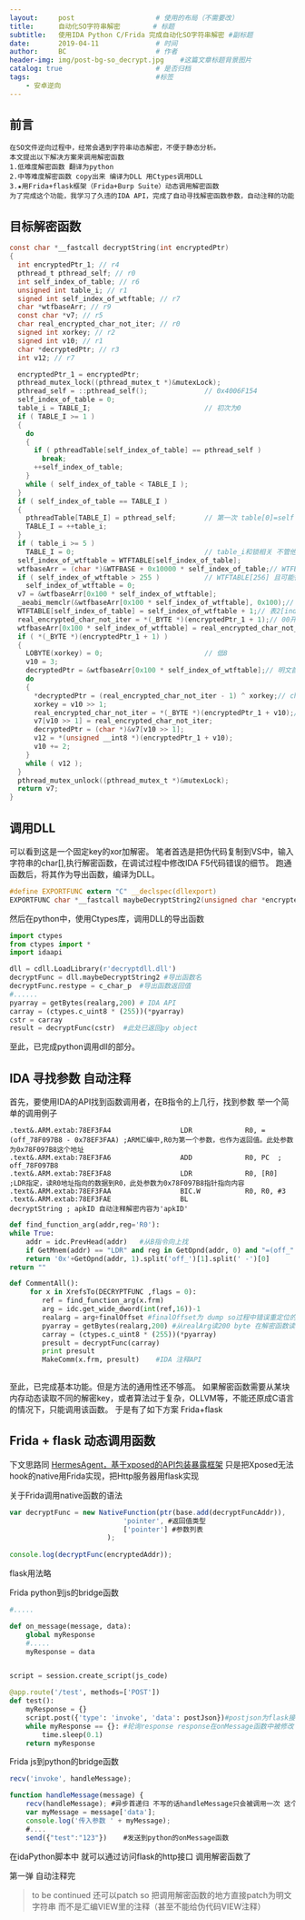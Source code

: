 ```yaml
---
layout:     post                    # 使用的布局（不需要改）
title:      自动化SO字符串解密        # 标题 
subtitle:   使用IDA Python C/Frida 完成自动化SO字符串解密 #副标题
date:       2019-04-11              # 时间
author:     BC                      # 作者
header-img: img/post-bg-so_decrypt.jpg    #这篇文章标题背景图片
catalog: true                       # 是否归档
tags:                               #标签
    - 安卓逆向
---
```


## 前言
    在SO文件逆向过程中，经常会遇到字符串动态解密，不便于静态分析。
    本文提出以下解决方案来调用解密函数
    1.低难度解密函数 翻译为python
    2.中等难度解密函数 copy出来 编译为DLL 用Ctypes调用DLL
    3.★用Frida+flask框架（Frida+Burp Suite）动态调用解密函数
    为了完成这个功能，我学习了久违的IDA API，完成了自动寻找解密函数参数，自动注释的功能
    
    
## 目标解密函数

    
```c
const char *__fastcall decryptString(int encryptedPtr)
{
  int encryptedPtr_1; // r4
  pthread_t pthread_self; // r0
  int self_index_of_table; // r6
  unsigned int table_i; // r1
  signed int self_index_of_wtftable; // r7
  char *wtfbaseArr; // r9
  const char *v7; // r5
  char real_encrypted_char_not_iter; // r0
  signed int xorkey; // r2
  signed int v10; // r1
  char *decryptedPtr; // r3
  int v12; // r7

  encryptedPtr_1 = encryptedPtr;
  pthread_mutex_lock((pthread_mutex_t *)&mutexLock);
  pthread_self = ::pthread_self();              // 0x4006F154
  self_index_of_table = 0;
  table_i = TABLE_I;                            // 初次为0
  if ( TABLE_I >= 1 )
  {
    do
    {
      if ( pthreadTable[self_index_of_table] == pthread_self )
        break;
      ++self_index_of_table;
    }
    while ( self_index_of_table < TABLE_I );
  }
  if ( self_index_of_table == TABLE_I )
  {
    pthreadTable[TABLE_I] = pthread_self;       // 第一次 table[0]=self
    TABLE_I = ++table_i;
  }
  if ( table_i >= 5 )
    TABLE_I = 0;                                // table_i和锁相关 不管他
  self_index_of_wtftable = WTFTABLE[self_index_of_table];
  wtfbaseArr = (char *)&WTFBASE + 0x10000 * self_index_of_table;// WTFBASE开始 0x10000一段
  if ( self_index_of_wtftable > 255 )           // WTFTABLE[256] 且可能循环写入
    self_index_of_wtftable = 0;
  v7 = &wtfbaseArr[0x100 * self_index_of_wtftable];
  _aeabi_memclr(&wtfbaseArr[0x100 * self_index_of_wtftable], 0x100);// wtfbaseArr[256 * self_index_of_wtftable] 申请256空间
  WTFTABLE[self_index_of_table] = self_index_of_wtftable + 1;// 表2[index1]=index2+1
  real_encrypted_char_not_iter = *(_BYTE *)(encryptedPtr_1 + 1);// 00开头 +1 取出加密bytes[]第一个字节
  wtfbaseArr[0x100 * self_index_of_wtftable] = real_encrypted_char_not_iter;// wtfbaseArr[256 * self_index_of_wtftable] 密文首地址
  if ( *(_BYTE *)(encryptedPtr_1 + 1) )
  {
    LOBYTE(xorkey) = 0;                         // 低8
    v10 = 3;
    decryptedPtr = &wtfbaseArr[0x100 * self_index_of_wtftable];// 明文首地址 在下面解密
    do
    {
      *decryptedPtr = (real_encrypted_char_not_iter - 1) ^ xorkey;// charIter = (charIter-1)^xorkey
      xorkey = v10 >> 1;
      real_encrypted_char_not_iter = *(_BYTE *)(encryptedPtr_1 + v10);// 密文字符串 +v10 取iter的后面第v10-1个密文byte
      v7[v10 >> 1] = real_encrypted_char_not_iter;
      decryptedPtr = (char *)&v7[v10 >> 1];
      v12 = *(unsigned __int8 *)(encryptedPtr_1 + v10);
      v10 += 2;
    }
    while ( v12 );
  }
  pthread_mutex_unlock((pthread_mutex_t *)&mutexLock);
  return v7;
}
```


## 调用DLL
可以看到这是一个固定key的xor加解密。
笔者首选是把伪代码复制到VS中，输入字符串的char[],执行解密函数，在调试过程中修改IDA F5代码错误的细节。
跑通函数后，将其作为导出函数，编译为DLL。

```c
#define EXPORTFUNC extern "C" __declspec(dllexport)
EXPORTFUNC char *__fastcall maybeDecryptString2(unsigned char *encryptedPtr);
```

然后在python中，使用Ctypes库，调用DLL的导出函数

```python
import ctypes
from ctypes import *
import idaapi

dll = cdll.LoadLibrary(r'decryptdll.dll')
decryptFunc = dll.maybeDecryptString2 #导出函数名
decryptFunc.restype = c_char_p  #导出函数返回值
#......
pyarray = getBytes(realarg,200) # IDA API
carray = (ctypes.c_uint8 * (255))(*pyarray)
cstr = carray
result = decryptFunc(cstr)  #此处已返回py object
```

至此，已完成python调用dll的部分。
    
## IDA 寻找参数 自动注释
首先，要使用IDA的API找到函数调用者，在B指令的上几行，找到参数
举一个简单的调用例子

```assembly
.text&.ARM.extab:78EF3FA4                 LDR             R0, =(off_78F097B8 - 0x78EF3FAA) ;ARM汇编中,R0为第一个参数，也作为返回值。此处参数为0x78F097B8这个地址
.text&.ARM.extab:78EF3FA6                 ADD             R0, PC  ; off_78F097B8
.text&.ARM.extab:78EF3FA8                 LDR             R0, [R0] ;LDR指定，读R0地址指向的数据到R0，此处参数为0x78F097B8指针指向内容
.text&.ARM.extab:78EF3FAA                 BIC.W           R0, R0, #3 
.text&.ARM.extab:78EF3FAE                 BL              decryptString ; apkID 自动注释解密内容为'apkID' 
```

```python
def find_function_arg(addr,reg='R0'):
while True:
    addr = idc.PrevHead(addr)   #从B指令向上找
    if GetMnem(addr) == "LDR" and reg in GetOpnd(addr, 0) and "=(off_" in GetOpnd(addr, 1): #指令为LDR 操作数0为R0 操作数1为off_开头的加密字符串首地址
    return '0x'+GetOpnd(addr, 1).split('off_')[1].split(' -')[0]
return ""

def CommentAll():
     for x in XrefsTo(DECRYPTFUNC ,flags = 0):
        ref = find_function_arg(x.frm)
        arg = idc.get_wide_dword(int(ref,16))-1
        realarg = arg+finalOffset #finalOffset为 dump so过程中错误重定位的修正 一般例子可以不需要
        pyarray = getBytes(realarg,200) #从realArg读200 byte 在解密函数读到00 00时会自动截断字符串  这里偷懒直接设为200
        carray = (ctypes.c_uint8 * (255))(*pyarray)
        presult = decryptFunc(carray)
        print presult
        MakeComm(x.frm, presult)    #IDA 注释API
        
```

至此，已完成基本功能。但是方法的通用性还不够高。
如果解密函数需要从某块内存动态读取不同的解密key，或者算法过于复杂，OLLVM等，不能还原成C语言的情况下，只能调用该函数。
于是有了如下方案 Frida+flask

## Frida + flask 动态调用函数
下文思路同 [HermesAgent，基于xposed的API包装暴露框架](https://bbs.pediy.com/thread-246540-1.htm)
只是把Xposed无法hook的native用Frida实现，把Http服务器用flask实现

关于Frida调用native函数的语法


```javascript
var decryptFunc = new NativeFunction(ptr(base.add(decryptFuncAddr)),
                            'pointer', #返回值类型
                            ['pointer'] #参数列表
                        );
                        
console.log(decryptFunc(encryptedAddr));


```
flask用法略

Frida python到js的bridge函数

```python
#.....

def on_message(message, data):
    global myResponse
    #.....
    myResponse = data


script = session.create_script(js_code)

@app.route('/test', methods=['POST'])
def test():
    myResponse = {}
    script.post({'type': 'invoke', 'data': postJson})#postjson为flask接收到的参数
    while myResponse == {}: #轮询response response在onMessage函数中被修改
        time.sleep(0.1)
    return myResponse
```
Frida js到python的bridge函数

```javascript
recv('invoke', handleMessage);

function handleMessage(message) {
    recv(handleMessage); #异步首递归 不写的话handleMessage只会被调用一次 这个地方坑了我半天时间
    var myMessage = message['data'];
    console.log('传入参数 ' + myMessage);
    #....
    send({"test":"123"})    #发送到python的onMessage函数

```

在idaPython脚本中 就可以通过访问flask的http接口 调用解密函数了

第一弹 自动注释完

    

> to be continued 还可以patch so 把调用解密函数的地方直接patch为明文字符串 而不是汇编VIEW里的注释（甚至不能给伪代码VIEW注释）
